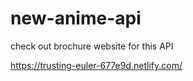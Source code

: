 # new-anime-api

check out brochure website for this  API 

https://trusting-euler-677e9d.netlify.com/
